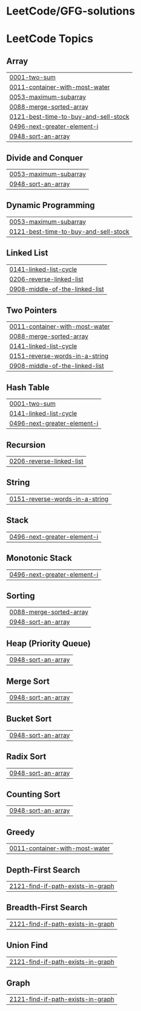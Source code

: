 # LeetCode/GFG-solutions

<!---LeetCode Topics Start-->
# LeetCode Topics
## Array
|  |
| ------- |
| [0001-two-sum](https://github.com/chinmay171/leetcode-solutions/tree/master/0001-two-sum) |
| [0011-container-with-most-water](https://github.com/chinmay171/leetcode-solutions/tree/master/0011-container-with-most-water) |
| [0053-maximum-subarray](https://github.com/chinmay171/leetcode-solutions/tree/master/0053-maximum-subarray) |
| [0088-merge-sorted-array](https://github.com/chinmay171/leetcode-solutions/tree/master/0088-merge-sorted-array) |
| [0121-best-time-to-buy-and-sell-stock](https://github.com/chinmay171/leetcode-solutions/tree/master/0121-best-time-to-buy-and-sell-stock) |
| [0496-next-greater-element-i](https://github.com/chinmay171/leetcode-solutions/tree/master/0496-next-greater-element-i) |
| [0948-sort-an-array](https://github.com/chinmay171/leetcode-solutions/tree/master/0948-sort-an-array) |
## Divide and Conquer
|  |
| ------- |
| [0053-maximum-subarray](https://github.com/chinmay171/leetcode-solutions/tree/master/0053-maximum-subarray) |
| [0948-sort-an-array](https://github.com/chinmay171/leetcode-solutions/tree/master/0948-sort-an-array) |
## Dynamic Programming
|  |
| ------- |
| [0053-maximum-subarray](https://github.com/chinmay171/leetcode-solutions/tree/master/0053-maximum-subarray) |
| [0121-best-time-to-buy-and-sell-stock](https://github.com/chinmay171/leetcode-solutions/tree/master/0121-best-time-to-buy-and-sell-stock) |
## Linked List
|  |
| ------- |
| [0141-linked-list-cycle](https://github.com/chinmay171/leetcode-solutions/tree/master/0141-linked-list-cycle) |
| [0206-reverse-linked-list](https://github.com/chinmay171/leetcode-solutions/tree/master/0206-reverse-linked-list) |
| [0908-middle-of-the-linked-list](https://github.com/chinmay171/leetcode-solutions/tree/master/0908-middle-of-the-linked-list) |
## Two Pointers
|  |
| ------- |
| [0011-container-with-most-water](https://github.com/chinmay171/leetcode-solutions/tree/master/0011-container-with-most-water) |
| [0088-merge-sorted-array](https://github.com/chinmay171/leetcode-solutions/tree/master/0088-merge-sorted-array) |
| [0141-linked-list-cycle](https://github.com/chinmay171/leetcode-solutions/tree/master/0141-linked-list-cycle) |
| [0151-reverse-words-in-a-string](https://github.com/chinmay171/leetcode-solutions/tree/master/0151-reverse-words-in-a-string) |
| [0908-middle-of-the-linked-list](https://github.com/chinmay171/leetcode-solutions/tree/master/0908-middle-of-the-linked-list) |
## Hash Table
|  |
| ------- |
| [0001-two-sum](https://github.com/chinmay171/leetcode-solutions/tree/master/0001-two-sum) |
| [0141-linked-list-cycle](https://github.com/chinmay171/leetcode-solutions/tree/master/0141-linked-list-cycle) |
| [0496-next-greater-element-i](https://github.com/chinmay171/leetcode-solutions/tree/master/0496-next-greater-element-i) |
## Recursion
|  |
| ------- |
| [0206-reverse-linked-list](https://github.com/chinmay171/leetcode-solutions/tree/master/0206-reverse-linked-list) |
## String
|  |
| ------- |
| [0151-reverse-words-in-a-string](https://github.com/chinmay171/leetcode-solutions/tree/master/0151-reverse-words-in-a-string) |
## Stack
|  |
| ------- |
| [0496-next-greater-element-i](https://github.com/chinmay171/leetcode-solutions/tree/master/0496-next-greater-element-i) |
## Monotonic Stack
|  |
| ------- |
| [0496-next-greater-element-i](https://github.com/chinmay171/leetcode-solutions/tree/master/0496-next-greater-element-i) |
## Sorting
|  |
| ------- |
| [0088-merge-sorted-array](https://github.com/chinmay171/leetcode-solutions/tree/master/0088-merge-sorted-array) |
| [0948-sort-an-array](https://github.com/chinmay171/leetcode-solutions/tree/master/0948-sort-an-array) |
## Heap (Priority Queue)
|  |
| ------- |
| [0948-sort-an-array](https://github.com/chinmay171/leetcode-solutions/tree/master/0948-sort-an-array) |
## Merge Sort
|  |
| ------- |
| [0948-sort-an-array](https://github.com/chinmay171/leetcode-solutions/tree/master/0948-sort-an-array) |
## Bucket Sort
|  |
| ------- |
| [0948-sort-an-array](https://github.com/chinmay171/leetcode-solutions/tree/master/0948-sort-an-array) |
## Radix Sort
|  |
| ------- |
| [0948-sort-an-array](https://github.com/chinmay171/leetcode-solutions/tree/master/0948-sort-an-array) |
## Counting Sort
|  |
| ------- |
| [0948-sort-an-array](https://github.com/chinmay171/leetcode-solutions/tree/master/0948-sort-an-array) |
## Greedy
|  |
| ------- |
| [0011-container-with-most-water](https://github.com/chinmay171/leetcode-solutions/tree/master/0011-container-with-most-water) |
## Depth-First Search
|  |
| ------- |
| [2121-find-if-path-exists-in-graph](https://github.com/chinmay171/leetcode-solutions/tree/master/2121-find-if-path-exists-in-graph) |
## Breadth-First Search
|  |
| ------- |
| [2121-find-if-path-exists-in-graph](https://github.com/chinmay171/leetcode-solutions/tree/master/2121-find-if-path-exists-in-graph) |
## Union Find
|  |
| ------- |
| [2121-find-if-path-exists-in-graph](https://github.com/chinmay171/leetcode-solutions/tree/master/2121-find-if-path-exists-in-graph) |
## Graph
|  |
| ------- |
| [2121-find-if-path-exists-in-graph](https://github.com/chinmay171/leetcode-solutions/tree/master/2121-find-if-path-exists-in-graph) |
<!---LeetCode Topics End-->